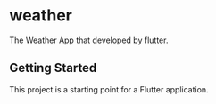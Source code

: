 # weather

The Weather App that developed by flutter.

## Getting Started

This project is a starting point for a Flutter application.

